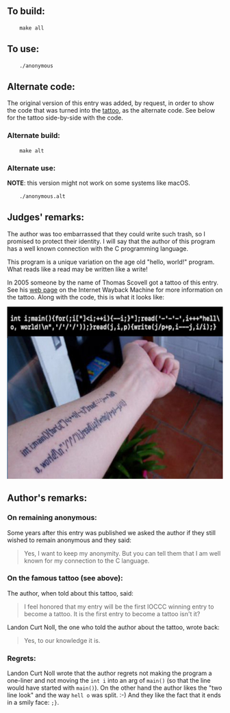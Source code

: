 ## To build:

``` <!---sh-->
    make all
```


## To use:

``` <!---sh-->
    ./anonymous
```


## Alternate code:

The original version of this entry was added, by request,
in order to show the code that was turned into the
[tattoo](https://web.archive.org/web/20070120220721/https://thomasscovell.com/tattoo.php),
as the alternate code. See below for the tattoo side-by-side with the code.


### Alternate build:

``` <!---sh-->
    make alt
```


### Alternate use:

**NOTE**: this version might not work on some systems like macOS.

``` <!---sh-->
    ./anonymous.alt
```


## Judges' remarks:

The author was too embarrassed that they could write such trash, so I
promised to protect their identity.  I will say that the author of this
program has a well known connection with the C programming language.

This program is a unique variation on the age old "hello, world!" program.  What
reads like a read may be written like a write!

In 2005 someone by the name of Thomas Scovell got a tattoo of this entry. See
his [web
page](https://web.archive.org/web/20070120220721/https://thomasscovell.com/tattoo.php)
on the Internet Wayback Machine for more information on the tattoo. Along with
the code, this is what it looks like:

<img src="1984-anonymous-tattoo.jpg"
 alt="image of a tattoo of the 1984 anonymous C code"
 width=600 height=401>


## Author's remarks:

### On remaining anonymous:

Some years after this entry was published we asked the author if they still
wished to remain anonymous and they said:

> Yes, I want to keep my anonymity.  But you can tell them that I am well known
for my connection to the C language.


### On the famous tattoo (see above):

The author, when told about this tattoo, said:

> I feel honored that my entry will be the first IOCCC winning entry to become a
tattoo. It is the first entry to become a tattoo isn't it?

Landon Curt Noll, the one who told the author about the tattoo, wrote back:

> Yes, to our knowledge it is.


### Regrets:

Landon Curt Noll wrote that the author regrets not making the program a
one-liner and not moving the `int i` into an arg of `main()` (so that the line
would have started with `main()`). On the other hand the author likes the "two
line look" and the way `hell o` was split. :-) And they like the fact that it
ends in a smily face: `;}`.

<!--

    Copyright © 1984-2024 by Landon Curt Noll. All Rights Reserved.

    You are free to share and adapt this file under the terms of this license:

        Creative Commons Attribution-ShareAlike 4.0 International (CC BY-SA 4.0)

    For more information, see:

        https://creativecommons.org/licenses/by-sa/4.0/

-->
